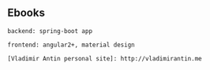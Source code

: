 ## Ebooks

	backend: spring-boot app

	frontend: angular2+, material design

    [Vladimir Antin personal site]: http://vladimirantin.me
